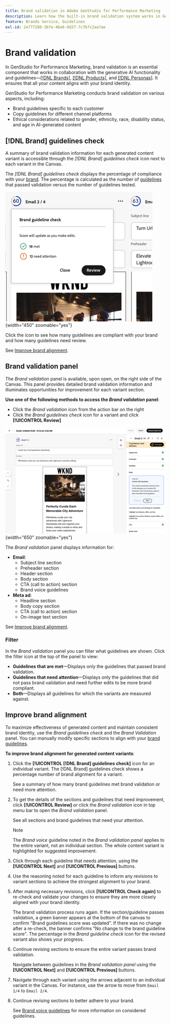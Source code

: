 ```yaml
---
title: Brand validation in Adobe GenStudio for Performance Marketing
description: Learn how the built-in brand validation system works in GenStudio for Performance Marketing.
feature: Brands Service, Guidelines
exl-id: 2e777186-3b7e-46a6-9d37-7c7b7c2aa7ae
---
```

# Brand validation

In GenStudio for Performance Marketing, brand validation is an essential component that works in collaboration with the generative AI functionality and guidelines—[[!DNL Brands]](/help/user-guide/guidelines/brands.md), [[!DNL Products]](/help/user-guide/guidelines/products.md), and [[!DNL Personas]](/help/user-guide/guidelines/personas.md). It ensures that all your content aligns with your brand identity.

GenStudio for Performance Marketing conducts brand validation on various aspects, including:

* Brand guidelines specific to each customer
* Copy guidelines for different channel platforms
* Ethical considerations related to gender, ethnicity, race, disability status, and age in AI-generated content

## [!DNL Brand] guidelines check

A summary of brand validation information for each generated content variant is accessible through the _[!DNL Brand] guidelines check_ icon next to each variant in the Canvas.

The _[!DNL Brand] guidelines check_ displays the percentage of compliance with your [brand](brands.md). The percentage is calculated as the number of [guidelines](overview.md) that passed validation versus the number of guidelines tested.

![[!DNL Brand] guidelines check](/help/assets/brand-guidelines-check.png){width="450" zoomable="yes"}

Click the icon to see how many guidelines are compliant with your brand and how many guidelines need review.

See [Improve brand alignment](#improve-brand-alignment).

## Brand validation panel

The _Brand validation_ panel is available, upon open, on the right side of the Canvas. This panel provides detailed brand validation information and illuminates opportunities for improvement for each variant section.

**Use one of the following methods to access the _Brand validation_ panel**:

* Click the _Brand validation_ icon from the action bar on the right
* Click the _Brand guidelines check_ icon for a variant and click **[!UICONTROL Review]**

![[!DNL Brand] validation panel](/help/assets/brand-validation-panel.png){width="650" zoomable="yes"}

The _Brand validation_ panel displays information for:

* **Email**:
  * Subject line section
  * Preheader section
  * Header section
  * Body section
  * CTA (call to action) section
  * Brand voice guidelines
* **Meta ad**:
  * Headline section
  * Body copy section
  * CTA (call to action) section
  * On-image text section

See [Improve brand alignment](#improve-brand-alignment).

### Filter

In the _Brand validation_ panel you can filter what guidelines are shown. Click the filter icon at the top of the panel to view:

* **Guidelines that are met**—Displays only the guidelines that passed brand validation.
* **Guidelines that need attention**—Displays only the guidelines that did not pass brand validation and need further edits to be more brand compliant.
* **Both**—Displays all guidelines for which the variants are measured against.

## Improve brand alignment

To maximize effectiveness of generated content and maintain consistent brand identity, use the _Brand guidelines check_ and the _Brand Validation_ panel. You can manually modify specific sections to align with your [brand guidelines](brands.md).

**To improve brand alignment for generated content variants**:

1. Click the **[!UICONTROL [!DNL Brand] guidelines check]** icon for an individual variant. The [!DNL Brand] guidelines check shows a percentage number of brand alignment for a variant.

   See a summary of how many brand guidelines met brand validation or need more attention.

1. To get the details of the sections and guidelines that need improvement, click **[!UICONTROL Review]** _or_ click the _Brand validation_ icon in top menu bar to open the _Brand validation_ panel.

   See all sections and brand guidelines that need your attention.

   >[!NOTE]
   >
   > The _Brand voice_ guideline noted in the _Brand validation panel_ applies to the entire variant, not an individual section. The whole content variant is highlighted for suggested improvement.

1. Click through each guideline that needs attention, using the **[!UICONTROL Next]** and **[!UICONTROL Previous]** buttons.

1. Use the reasoning noted for each guideline to inform any revisions to variant sections to achieve the strongest alignment to your brand.


1. After making necessary revisions, click **[!UICONTROL Check again]** to re-check and validate your changes to ensure they are more closely aligned with your brand identity.

   The brand validation process runs again. If the section/guideline passes validation, a green banner appears at the bottom of the canvas to confirm "Brand guidelines score was updated". If there was no change after a re-check, the banner confirms "No change to the brand guideline score". The percentage in the _Brand guideline check_ icon for the revised variant also shows your progress.

1. Continue revising sections to ensure the entire variant passes brand validation.

   Navigate between guidelines in the _Brand validation panel_ using the **[!UICONTROL Next]** and **[!UICONTROL Previous]** buttons.

1. Navigate through each variant using the arrows adjacent to an individual variant in the Canvas. For instance, use the arrow to move from `Email 1/4` to `Email 2/4`.
1. Continue revising sections to better adhere to your brand.

   See [Brand voice guidelines](/help/user-guide/guidelines/brands.md#brand-voice-guidelines) for more information on considered guidelines.
